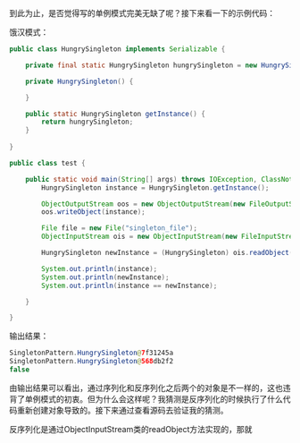 到此为止，是否觉得写的单例模式完美无缺了呢？接下来看一下的示例代码：

饿汉模式：

```java
public class HungrySingleton implements Serializable {

    private final static HungrySingleton hungrySingleton = new HungrySingleton();

    private HungrySingleton() {

    }

    public static HungrySingleton getInstance() {
        return hungrySingleton;
    }
    
}

```
```java
public class test {

    public static void main(String[] args) throws IOException, ClassNotFoundException {
        HungrySingleton instance = HungrySingleton.getInstance();

        ObjectOutputStream oos = new ObjectOutputStream(new FileOutputStream("singleton_file"));
        oos.writeObject(instance);

        File file = new File("singleton_file");
        ObjectInputStream ois = new ObjectInputStream(new FileInputStream(file));

        HungrySingleton newInstance = (HungrySingleton) ois.readObject();

        System.out.println(instance);
        System.out.println(newInstance);
        System.out.println(instance == newInstance);

    }

}
```
输出结果：
```java
SingletonPattern.HungrySingleton@7f31245a
SingletonPattern.HungrySingleton@568db2f2
false
```
由输出结果可以看出，通过序列化和反序列化之后两个的对象是不一样的，这也违背了单例模式的初衷。但为什么会这样呢？我猜测是反序列化的时候执行了什么代码重新创建对象导致的。接下来通过查看源码去验证我的猜测。

反序列化是通过ObjectInputStream类的readObject方法实现的，那就